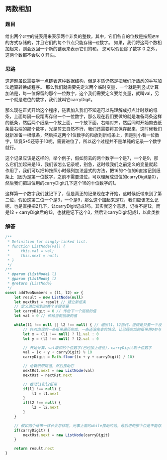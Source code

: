 ## 两数相加

### 题目
给出两个`非空`的链表用来表示两个非负的整数。其中，它们各自的位数是按照`逆序`的方式存储的，并且它们的每个节点只能存储`一位`数字。
如果，我们将这两个数相加起来，则会返回一个新的链表来表示它们的和。
您可以假设除了数字 0 之外，这两个数都不会以 0 开头。

### 思路
这道题虽说需要学一点链表这种数据结构，但是本质仍然是把我们所熟悉的手写加法运算转换成程序。
那么我们就需要先定义两个临时变量，一个就是列竖式计算加法是，每一位保留的那个一位数字，这个我们需要定义要给变量，就叫val，另一个就是进位的数字，我们就叫它carryDigit。

那么现在正式开始这个程序，链表加入我们不知道可以先理解成打点计时器的纸条，上面每隔一段距离存储一个一位数字，那么现在我们要做的就是准备两条这样的纸条，然后两个纸条一个放上面，一个放下面，右端对齐，然后同时开始剪去纸条最右端的那个数字，光是剪去自然不行，我们还需要将其保存起来，这时候我们就新准备一根纸条，然后把这两个1位数字的和放到新纸条上，但是别小看一位数字，毕竟5+5还等于10呢，需要进位了，所以这个过程并不是单纯的记录一个数字就行。

这个记录应该是这样的，举个例子，假如剪去的两个数字一个是7，一个是9，那么它们加起来是16，我们该怎么记录呢，别急，这时候我们之前定义的变量就起作用了，我们可以把16按照小时候列加法竖式的方法，把16的个位的6直接记到纸条上（因为是第一位数字，之前不需要进位，可以理解成进位的carryDigit是0），然后我们把进位用的carryDigit几下这个16的十位数字的1。

这样第一个数字我们就记下了，但是真正的记录现在才开始，这时候纸带来到了第二位，假设这第二位一个是3，一个是9，那么这个加起来是12，我们应该怎么记呢，也是直接把2几下，让carryDigit记成1吗，其实就这个意思，记得不是12，而是12 + carryDigit后的13，也就是记下这个3，然后让carryDigit记成1，以此类推

### 解答
```javascript
/**
 * Definition for singly-linked list.
 * function ListNode(val) {
 *     this.val = val;
 *     this.next = null;
 * }
 */
/**
 * @param {ListNode} l1
 * @param {ListNode} l2
 * @return {ListNode}
 */
const addTwoNumbers = (l1, l2) => {
    let result = new ListNode(null) 
    let nextRst = result // 建立新纸条
    // 定义进位用到的两个关键变量
    let carryDigit = 0 // 传给下一个层级的值
    let val = 0 // 传给当前层级的值

    while(l1 !== null || l2 !== null) { // 遍历l1，l2指代，逻辑是只要一个没遍历完，就继续遍历
        // 针对出现的一条纸带遍历完成，一条还没完事的情况，让已经完成的纸带用0参与计算
        let x = (l1 !== null) ? l1.val : 0 
        let y = (l2 !== null) ? l2.val : 0 

        // 开始计算，val取和的个位数字(已经加上进位)，carryDigit取十位数字
        val = (x + y + carryDigit) % 10
        carryDigit = Math.floor((x + y + carryDigit) / 10)

        // 给新纸带赋值，然后推动它
        nextRst.next = new ListNode(val)
        nextRst = nextRst.next

        // 推动l1和l2纸带
        if(l1 !== null) {
            l1 = l1.next
        }
        if(l2 !== null) {
            l2 = l2.next
        }
    }

    // 假如两个纸带一样长会怎样呢，光事上面的while推动的话，最后进的那个位是不能存储的，这时候判断和处理这种情况
    if(carryDigit) {
        nextRst.next = new ListNode(carryDigit)
    }

    return result.next
}
```